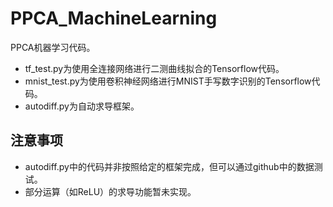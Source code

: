 # PPCA_MachineLearning
PPCA机器学习代码。
- tf_test.py为使用全连接网络进行二测曲线拟合的Tensorflow代码。
- mnist_test.py为使用卷积神经网络进行MNIST手写数字识别的Tensorflow代码。
- autodiff.py为自动求导框架。

## 注意事项
- autodiff.py中的代码并非按照给定的框架完成，但可以通过github中的数据测试。
- 部分运算（如ReLU）的求导功能暂未实现。